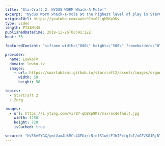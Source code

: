 ```yaml
---
title: "StarCraft 2: NYDUS WORM Whack-A-Mole!"
excerpt: "Nydus Worm whack-a-mole at the highest level of play in StarCraft 2. In this game I cast a game of professional StarCraft 2 between the current World Champion Dark and ShoWTimE.  Get more videos & support my work: http://www.patreon.com/lowkotv  My second channel: http://lowko.tv/morelowko Lowko Merch:"
originalUrl: https://youtube.com/watch?v=07-qbBKp9Ks
type: video
length: PT31M44S
publishedDateTime: 2019-11-26T08:41:12Z
heat: 55

featuredContent: "<iframe width=\"800\" height=\"500\" frameborder=\"0\" src=\"https://www.youtube.com/embed/07-qbBKp9Ks\" allow=\"accelerometer; autoplay; encrypted-media; gyroscope; picture-in-picture\" allowfullscreen></iframe>"

provider:
  name: LowkoTV
  domain: lowko.tv
  images:
    - url: https://smartableai.github.io/starcraft2/assets/images/organizations/lowko.tv-50x50.jpg
      width: 50
      height: 50

topics:
  - StarCraft 2
  - Zerg

images:
  - url: https://i.ytimg.com/vi/07-qbBKp9Ks/maxresdefault.jpg
    width: 1280
    height: 720
    isCached: true

secured: "hV36eSYGX/gmiVaxAUkMCs4GFUx/cNtqlS1wd/FJhIFxfgfbI/uGFVSG1RjDYAV1PyWAsAZn9tHKygqmHZy7riKZATZ6UIFT2A7vudGc8hUt4EMTKc2HK7ckSNSpFYlu1P96cezQyYw0Br//F1NQ0E2n5p/6eY/agjqobIioUDLzXUWTzHeYTMcMORISE7Z5rnFNl+YV33gYNywIHEjjTc2Mh+CxaAXm+q/3GuDtevHxBoVJjcy4NwmRSgDQ5h1tLVXfibbHxT/2KRO4cdlwkOpf5/aWmm451V58j0SnHCUdNZLZDP+wYNWAxig5BLvZ4r9RTHjLgtyCa2kjp2pVnrIFzaLnMwFfutLLADp8IpASA7Hy3AfBSyPM+ouybNDBvcmzrzzBKRWCYdRm7MzgbzHt7ypmjWoyBiID73SebN2i+8BNtJufo1bc1gTk+iBf;FAhRgDdi0YX6v3KWkUN8hA=="
---
```


